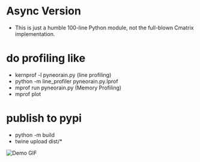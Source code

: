 # Async Version


- This is just a humble 100-line Python module, not the full-blown Cmatrix implementation.

# do profiling like
 - kernprof -l pyneorain.py (line profiling)
 - python -m line_profiler pyneorain.py.lprof
 - mprof run pyneorain.py (Memory Profiling)
 - mprof plot

# publish to pypi
 - python -m build
 - twine upload dist/*

 ![Demo GIF](output.gif)
